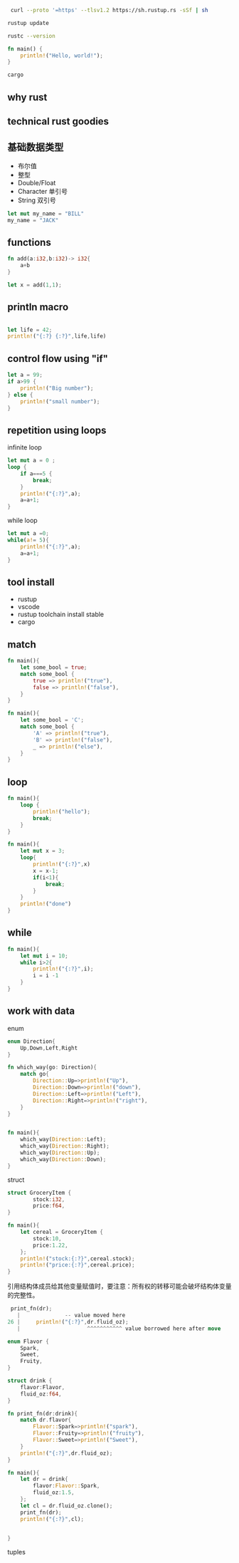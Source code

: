 ```bash
 curl --proto '=https' --tlsv1.2 https://sh.rustup.rs -sSf | sh
```

```bash
rustup update
```

```bash
rustc --version
```


```rust
fn main() {
    println!("Hello, world!");
}
```

```bash
cargo
```



## why rust

## technical rust goodies

## 基础数据类型
- 布尔值
- 整型
- Double/Float
- Character 单引号
- String 双引号

```rust
let mut my_name = "BILL"
my_name = "JACK"
```

## functions

```rust
fn add(a:i32,b:i32)-> i32{
    a+b
}

let x = add(1,1);


```

## println macro

```rust

let life = 42;
println!("{:?} {:?}",life,life)
```

## control flow using "if"
```rust
let a = 99;
if a>99 {
    println!("Big number");
} else {
    println!("small number");
}

```

## repetition using loops
infinite loop
```rust
let mut a = 0 ; 
loop {
    if a===5 {
        break;
    }
    println!("{:?}",a);
    a=a+1;
}

```
while loop
```rust
let mut a =0;
while(a!= 5){
    println!("{:?}",a);
    a=a+1;
}

```

## tool install
- rustup
- vscode
- rustup toolchain install stable
- cargo


## match
```rust
fn main(){
    let some_bool = true;
    match some_bool {
        true => println!("true"),
        false => println!("false"),
    }
}

```

```rust
fn main(){
    let some_bool = 'C';
    match some_bool {
        'A' => println!("true"),
        'B' => println!("false"),
        _ => println!("else"),
    }
}

```

## loop
```rust
fn main(){
    loop {
        println!("hello");
        break;
    }
}
```

```rust
fn main(){
    let mut x = 3;
    loop{
        println!("{:?}",x)
        x = x-1;
        if(i<1){
            break;
        }
    }
    println!("done")
}
```

## while
```rust
fn main(){
    let mut i = 10;
    while i>2{
        println!("{:?}",i);
        i = i -1
    }
}

```

## work with data
enum
```rust
enum Direction{
    Up,Down,Left,Right
}

fn which_way(go: Direction){
    match go{
        Direction::Up=>println!("Up"),
        Direction::Down=>println!("down"),
        Direction::Left=>println!("Left"),
        Direction::Right=>println!("right"),
    }
}


fn main(){
    which_way(Direction::Left);
    which_way(Direction::Right);
    which_way(Direction::Up);
    which_way(Direction::Down);
}
```

struct
```rust
struct GroceryItem {
        stock:i32,
        price:f64,            
} 

fn main(){
    let cereal = GroceryItem {
        stock:10,
        price:1.22,
    };
    println!("stock:{:?}",cereal.stock);
    println!("price:{:?}",cereal.price);
}
```
引用结构体成员给其他变量赋值时，要注意：所有权的转移可能会破坏结构体变量的完整性。

```rust
 print_fn(dr);
   |              -- value moved here
26 |     println!("{:?}",dr.fluid_oz);
   |                     ^^^^^^^^^^^ value borrowed here after move
```

```rust
enum Flavor {
    Spark,
    Sweet,
    Fruity,
}

struct drink {
    flavor:Flavor,
    fluid_oz:f64,
}

fn print_fn(dr:drink){
    match dr.flavor{
        Flavor::Spark=>println!("spark"),
        Flavor::Fruity=>println!("fruity"),
        Flavor::Sweet=>println!("Sweet"),
    }
    println!("{:?}",dr.fluid_oz);
}

fn main(){
    let dr = drink{
        flavor:Flavor::Spark,
        fluid_oz:1.5,
    };
    let cl = dr.fluid_oz.clone();
    print_fn(dr);
    println!("{:?}",cl);

  
} 
```

tuples

